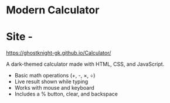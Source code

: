 # Modern Calculator

# Site -
https://ghostknight-gk.github.io/Calculator/

A dark-themed calculator made with HTML, CSS, and JavaScript.

- Basic math operations (+, -, ×, ÷)
- Live result shown while typing
- Works with mouse and keyboard
- Includes a % button, clear, and backspace
